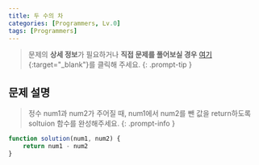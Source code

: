 ```yaml
---
title: 두 수의 차
categories: [Programmers, Lv.0]
tags: [Programmers]
---
```


> 문제의 **상세 정보**가 필요하거나 **직접 문제를 풀어보실 경우** [여기](https://school.programmers.co.kr/learn/courses/30/lessons/120803){:target="_blank"}를 클릭해 주세요.
{: .prompt-tip }

## 문제 설명

> 정수 num1과 num2가 주어질 때, num1에서 num2를 뺀 값을 return하도록 soltuion 함수를 완성해주세요.
{: .prompt-info }

```js
function solution(num1, num2) {
    return num1 - num2
}
```